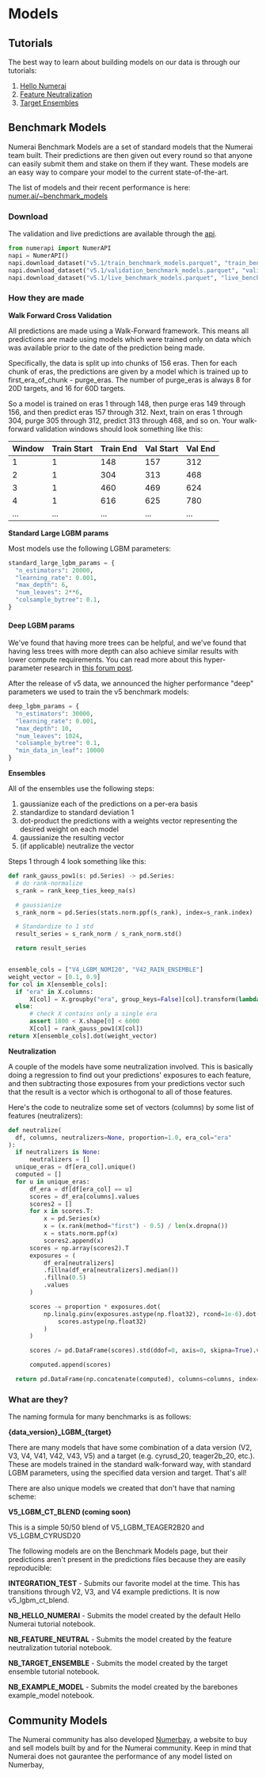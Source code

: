 # Models

## Tutorials

The best way to learn about building models on our data is through our tutorials:

1. [Hello Numerai](https://numer.ai/tutorial/hello-numerai)
2. [Feature Neutralization](https://numer.ai/tutorial/feature-neutralization)
3. [Target Ensembles](https://numer.ai/tutorial/target-ensemble)

## Benchmark Models

Numerai Benchmark Models are a set of standard models that the Numerai team built.  Their predictions are then given out every round so that anyone can easily submit them and stake on them if they want. These models are an easy way to compare your model to the current state-of-the-art.

The list of models and their recent performance is here:  [numer.ai/\~benchmark\_models](https://numer.ai/~benchmark_models)

### Download

The validation and live predictions are available through the [api](https://github.com/uuazed/numerapi).

```python
from numerapi import NumerAPI
napi = NumerAPI()
napi.download_dataset("v5.1/train_benchmark_models.parquet", "train_benchmark_models.parquet")
napi.download_dataset("v5.1/validation_benchmark_models.parquet", "validation_benchmark_models.parquet")
napi.download_dataset("v5.1/live_benchmark_models.parquet", "live_benchmark_models.parquet")
```

### How they are made

**Walk Forward Cross Validation**

All predictions are made using a Walk-Forward framework.  This means all predictions are made using models which were trained only on data which was available prior to the date of the prediction being made.&#x20;

Specifically, the data is split up into chunks of 156 eras.  Then for each chunk of eras, the predictions are given by a model which is trained up to first\_era\_of\_chunk - purge\_eras.  The number of purge\_eras is always 8 for 20D targets, and 16 for 60D targets. &#x20;

So a model is trained on eras 1 through 148, then purge eras 149 through 156, and then predict eras 157 through 312. Next, train on eras 1 through 304, purge 305 through 312, predict 313 through 468, and so on.  Your walk-forward validation windows should look something like this:

| Window | Train Start | Train End | Val Start | Val End |
| ------ | ----------- | --------- | --------- | ------- |
| 1      | 1           | 148       | 157       | 312     |
| 2      | 1           | 304       | 313       | 468     |
| 3      | 1           | 460       | 469       | 624     |
| 4      | 1           | 616       | 625       | 780     |
| ...    | ...         | ...       | ...       | ...     |

**Standard Large LGBM params**

Most models use the following LGBM parameters:

```python
standard_large_lgbm_params = {
  "n_estimators": 20000,
  "learning_rate": 0.001,
  "max_depth": 6,
  "num_leaves": 2**6,
  "colsample_bytree": 0.1,
}
```

#### Deep LGBM params

We've found that having more trees can be helpful, and we've found that having less trees with more depth can also achieve similar results with lower compute requirements.  You can read more about this hyper-parameter research in [this forum post](https://forum.numer.ai/t/super-massive-lgbm-grid-search/6463).

After the release of v5 data, we announced the higher performance "deep" parameters we used to train the v5 benchmark models:

```python
deep_lgbm_params = {
  "n_estimators": 30000,
  "learning_rate": 0.001,
  "max_depth": 10,
  "num_leaves": 1024,
  "colsample_bytree": 0.1,
  "min_data_in_leaf": 10000
}
```

**Ensembles**

All of the ensembles use the following steps:

1. gaussianize each of the predictions on a per-era basis
2. standardize to standard deviation 1
3. dot-product the predictions with a weights vector representing the desired weight on each model
4. gaussianize the resulting vector
5. (if applicable) neutralize the vector

Steps 1 through 4 look something like this:

```python
def rank_gauss_pow1(s: pd.Series) -> pd.Series:
  # do rank-normalize
  s_rank = rank_keep_ties_keep_na(s)

  # gaussianize
  s_rank_norm = pd.Series(stats.norm.ppf(s_rank), index=s_rank.index)

  # Standardize to 1 std
  result_series = s_rank_norm / s_rank_norm.std()

  return result_series


ensemble_cols = ["V4_LGBM_NOMI20", "V42_RAIN_ENSEMBLE"]
weight_vector = [0.1, 0.9]
for col in X[ensemble_cols]:
  if "era" in X.columns:
      X[col] = X.groupby("era", group_keys=False)[col].transform(lambda s1: rank_gauss_pow1(s1))
  else:
      # check X contains only a single era
      assert 1800 < X.shape[0] < 6000
      X[col] = rank_gauss_pow1(X[col])
return X[ensemble_cols].dot(weight_vector)
```

**Neutralization**

A couple of the models have some neutralization involved.  This is basically doing a regression to find out your predictions' exposures to each feature, and then subtracting those exposures from your predictions vector such that the result is a vector which is orthogonal to all of those features.

Here's the code to neutralize some set of vectors (columns) by some list of features (neutralizers):

```python
def neutralize(
  df, columns, neutralizers=None, proportion=1.0, era_col="era"
):
  if neutralizers is None:
      neutralizers = []
  unique_eras = df[era_col].unique()
  computed = []
  for u in unique_eras:
      df_era = df[df[era_col] == u]
      scores = df_era[columns].values
      scores2 = []
      for x in scores.T:
          x = pd.Series(x)
          x = (x.rank(method="first") - 0.5) / len(x.dropna())
          x = stats.norm.ppf(x)
          scores2.append(x)
      scores = np.array(scores2).T
      exposures = (
          df_era[neutralizers]
          .fillna(df_era[neutralizers].median())
          .fillna(0.5)
          .values
      )

      scores -= proportion * exposures.dot(
          np.linalg.pinv(exposures.astype(np.float32), rcond=1e-6).dot(
              scores.astype(np.float32)
          )
      )

      scores /= pd.DataFrame(scores).std(ddof=0, axis=0, skipna=True).values

      computed.append(scores)

  return pd.DataFrame(np.concatenate(computed), columns=columns, index=df.index)
```

### What are they?

The naming formula for many benchmarks is as follows:

**{data\_version}\_LGBM\_{target}**

There are many models that have some combination of a data version (V2, V3, V4, V41, V42, V43, V5) and a target (e.g. cyrusd\_20, teager2b\_20, etc.). These are models trained in the standard walk-forward way, with standard LGBM parameters, using the specified data version and target. That's all!

There are also unique models we created that don't have that naming scheme:&#x20;

**V5\_LGBM\_CT\_BLEND (coming soon)**

This is a simple 50/50 blend of V5\_LGBM\_TEAGER2B20 and V5\_LGBM\_CYRUSD20



The following models are on the Benchmark Models page, but their predictions aren't present in the predictions files because they are easily reproducible:

**INTEGRATION\_TEST** - Submits our favorite model at the time. This has transitions through V2, V3, and V4 example predictions. It is now v5\_lgbm\_ct\_blend.

**NB\_HELLO\_NUMERAI** - Submits the model created by the default Hello Numerai tutorial notebook.

**NB\_FEATURE\_NEUTRAL** - Submits the model created by the feature neutralization tutorial notebook.

**NB\_TARGET\_ENSEMBLE** - Submits the model created by the target ensemble tutorial notebook.

**NB\_EXAMPLE\_MODEL** - Submits the model created by the barebones example\_model notebook.

## Community Models

The Numerai community has also developed [Numerbay](https://numerbay.ai/), a website to buy and sell models built by and for the Numerai community. Keep in mind that Numerai does not gaurantee the performance of any model listed on Numerbay,&#x20;

